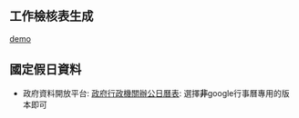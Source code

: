 ## 工作檢核表生成

[demo](https://docs.google.com/spreadsheets/d/1dpp1qTPYUdB-8LAc7Q0AqAKw7T3NL_db4Mi9mm6-6Yk/edit?usp=sharing)

## 國定假日資料

- 政府資料開放平台: [政府行政機關辦公日曆表](https://data.gov.tw/dataset/14718): 選擇**非**google行事曆專用的版本即可
